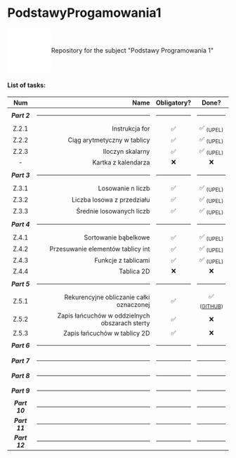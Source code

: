 # PodstawyProgamowania1

<div style="display: flex; align-items: center;">
<img src="./img/agh.png" width="100px"></img>
Repository for the subject "Podstawy Programowania 1"
</div>

#### List of tasks:

|      Num      |                                           Name | Obligatory? |                 Done?                 |
| :-----------: | ---------------------------------------------: | :---------: | :-----------------------------------: |
| **_Part 2_**  |                                           <hr> |    <hr>     |                 <hr>                  |
|     Z.2.1     |                                 Instrukcja for |     ✅      |         ✅ <sub>(UPEL)</sub>          |
|     Z.2.2     |                    Ciąg arytmetyczny w tablicy |     ✅      |         ✅ <sub>(UPEL)</sub>          |
|     Z.2.3     |                               Iloczyn skalarny |     ✅      |         ✅ <sub>(UPEL)</sub>          |
|       -       |                            Kartka z kalendarza |     ❌      |                  ❌                   |
| **_Part 3_**  |                                           <hr> |    <hr>     |                 <hr>                  |
|     Z.3.1     |                              Losowanie n liczb |     ✅      |         ✅ <sub>(UPEL)</sub>          |
|     Z.3.2     |                     Liczba losowa z przedziału |     ✅      |         ✅ <sub>(UPEL)</sub>          |
|     Z.3.3     |                       Średnie losowanych liczb |     ✅      |         ✅ <sub>(UPEL)</sub>          |
| **_Part 4_**  |                                           <hr> |    <hr>     |                 <hr>                  |
|     Z.4.1     |                           Sortowanie bąbelkowe |     ✅      |         ✅ <sub>(UPEL)</sub>          |
|     Z.4.2     |              Przesuwanie elementów tablicy int |     ✅      |         ✅ <sub>(UPEL)</sub>          |
|     Z.4.3     |                            Funkcje z tablicami |     ✅      |         ✅ <sub>(UPEL)</sub>          |
|     Z.4.4     |                                     Tablica 2D |     ❌      |                  ❌                   |
| **_Part 5_**  |                                           <hr> |    <hr>     |                 <hr>                  |
|     Z.5.1     |       Rekurencyjne obliczanie całki oznaczonej |     ✅      | ✅ <sub>([GITHUB](part5/5-1.c))</sub> |
|     Z.5.2     | Zapis łańcuchów w oddzielnych obszarach sterty |     ✅      |                  ❌                   |
|     Z.5.3     |                   Zapis łańcuchów w tablicy 2D |     ✅      |                  ❌                   |
| **_Part 6_**  |                                           <hr> |    <hr>     |                 <hr>                  |
| **_Part 7_**  |                                           <hr> |    <hr>     |                 <hr>                  |
| **_Part 8_**  |                                           <hr> |    <hr>     |                 <hr>                  |
| **_Part 9_**  |                                           <hr> |    <hr>     |                 <hr>                  |
| **_Part 10_** |                                           <hr> |    <hr>     |                 <hr>                  |
| **_Part 11_** |                                           <hr> |    <hr>     |                 <hr>                  |
| **_Part 12_** |                                           <hr> |    <hr>     |                 <hr>                  |
